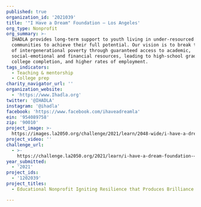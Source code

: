```yaml
---
published: true
organization_id: '2021039'
title: '"I Have a Dream" Foundation — Los Angeles'
org_type: Nonprofit
org_summary: >-
  IHADLA provides long-term support to youth living in under-resourced LA
  communities to achieve their full potential. Our vision is to break the cycle
  of intergenerational poverty through guaranteed access to academic,
  social-emotional and financial resources, leading to high-school graduation,
  college completion, and higher rates of employment.
tags_indicators:
  - Teaching & mentorship
  - College prep
charity_navigator_url: ''
organization_website:
  - 'https://www.Ihadla.org'
twitter: '@IHADLA'
instagram: '@ihadla'
facebook: 'https://www.facebook.com/ihaveadreamla'
ein: '954089758'
zip: '90010'
project_image: >-
  https://images.la2050.org/challenge/2021/learn/2048-wide/i-have-a-dream-foundation-—-los-angeles.jpg
project_video: ''
challenge_url:
  - >-
    https://challenge.la2050.org/2021/learn/i-have-a-dream-foundation-—-los-angeles/
year_submitted:
  - '2021'
project_ids:
  - '1202039'
project_titles:
  - Educational Nonprofit Igniting Resilience that Produces Brilliance.

---
```

